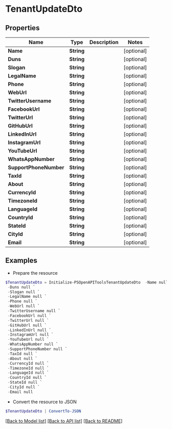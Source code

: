 # TenantUpdateDto
## Properties

Name | Type | Description | Notes
------------ | ------------- | ------------- | -------------
**Name** | **String** |  | [optional] 
**Duns** | **String** |  | [optional] 
**Slogan** | **String** |  | [optional] 
**LegalName** | **String** |  | [optional] 
**Phone** | **String** |  | [optional] 
**WebUrl** | **String** |  | [optional] 
**TwitterUsername** | **String** |  | [optional] 
**FacebookUrl** | **String** |  | [optional] 
**TwitterUrl** | **String** |  | [optional] 
**GitHubUrl** | **String** |  | [optional] 
**LinkedInUrl** | **String** |  | [optional] 
**InstagramUrl** | **String** |  | [optional] 
**YouTubeUrl** | **String** |  | [optional] 
**WhatsAppNumber** | **String** |  | [optional] 
**SupportPhoneNumber** | **String** |  | [optional] 
**TaxId** | **String** |  | [optional] 
**About** | **String** |  | [optional] 
**CurrencyId** | **String** |  | [optional] 
**TimezoneId** | **String** |  | [optional] 
**LanguageId** | **String** |  | [optional] 
**CountryId** | **String** |  | [optional] 
**StateId** | **String** |  | [optional] 
**CityId** | **String** |  | [optional] 
**Email** | **String** |  | [optional] 

## Examples

- Prepare the resource
```powershell
$TenantUpdateDto = Initialize-PSOpenAPIToolsTenantUpdateDto  -Name null `
 -Duns null `
 -Slogan null `
 -LegalName null `
 -Phone null `
 -WebUrl null `
 -TwitterUsername null `
 -FacebookUrl null `
 -TwitterUrl null `
 -GitHubUrl null `
 -LinkedInUrl null `
 -InstagramUrl null `
 -YouTubeUrl null `
 -WhatsAppNumber null `
 -SupportPhoneNumber null `
 -TaxId null `
 -About null `
 -CurrencyId null `
 -TimezoneId null `
 -LanguageId null `
 -CountryId null `
 -StateId null `
 -CityId null `
 -Email null
```

- Convert the resource to JSON
```powershell
$TenantUpdateDto | ConvertTo-JSON
```

[[Back to Model list]](../README.md#documentation-for-models) [[Back to API list]](../README.md#documentation-for-api-endpoints) [[Back to README]](../README.md)


